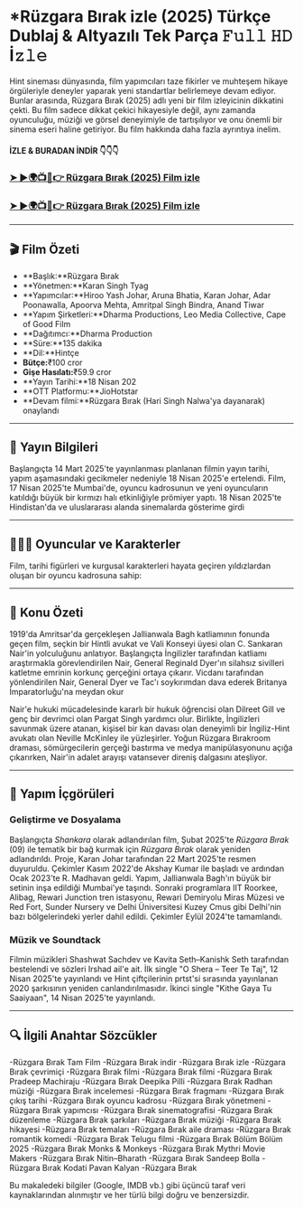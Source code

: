 # *Rüzgara Bırak izle (2025) Türkçe Dublaj & Altyazılı Tek Parça 𝙵𝚞𝚕𝚕 𝙷𝙳 İ𝚣𝚕𝚎
 
 Hint sineması dünyasında, film yapımcıları taze fikirler ve muhteşem hikaye örgüleriyle deneyler yaparak yeni standartlar belirlemeye devam ediyor. Bunlar arasında, Rüzgara Bırak (2025) adlı yeni bir film izleyicinin dikkatini çekti. Bu film sadece dikkat çekici hikayesiyle değil, aynı zamanda oyunculuğu, müziği ve görsel deneyimiyle de tartışılıyor ve onu önemli bir sinema eseri haline getiriyor. Bu film hakkında daha fazla ayrıntıya inelim.
 
 #### İZLE & BURADAN İNDİR 👇👇👇
 
 ### <a href="https://moviesall2025.blogspot.com/2025/05/ruzgara-brak-izle-2025-turkce-dublaj.html">➤ ►🌍📺📱👉 Rüzgara Bırak (2025) Film izle</a>
 
 ### <a href="https://moviesall2025.blogspot.com/2025/05/ruzgara-brak-izle-2025-turkce-dublaj.html">➤ ►🌍📺📱👉 Rüzgara Bırak (2025) Film izle</a>
 
 ---
 
 ## 🎬 Film Özeti
 
 - **Başlık:**Rüzgara Bırak
 - **Yönetmen:**Karan Singh Tyag
 - **Yapımcılar:**Hiroo Yash Johar, Aruna Bhatia, Karan Johar, Adar Poonawalla, Apoorva Mehta, Amritpal Singh Bindra, Anand Tiwar
 - **Yapım Şirketleri:**Dharma Productions, Leo Media Collective, Cape of Good Film
 - **Dağıtımcı:**Dharma Production
 - **Süre:**135 dakika
 - **Dil:**Hintçe
 - **Bütçe:**₹100 cror
 - **Gişe Hasılatı:**₹59.9 cror
 - **Yayın Tarihi:**18 Nisan 202
 - **OTT Platformu:**JioHotstar
 - **Devam filmi:**Rüzgara Bırak (Hari Singh Nalwa'ya dayanarak) onaylandı
 
 ---
 
 ## 📅 Yayın Bilgileri
 
 Başlangıçta 14 Mart 2025'te yayınlanması planlanan filmin yayın tarihi, yapım aşamasındaki gecikmeler nedeniyle 18 Nisan 2025'e ertelendi. Film, 17 Nisan 2025'te Mumbai'de, oyuncu kadrosunun ve yeni oyuncuların katıldığı büyük bir kırmızı halı etkinliğiyle prömiyer yaptı. 18 Nisan 2025'te Hindistan'da ve uluslararası alanda sinemalarda gösterime girdi
 
 ---
 
 ## 🧑‍🤝‍🧑 Oyuncular ve Karakterler
 
 Film, tarihi figürleri ve kurgusal karakterleri hayata geçiren yıldızlardan oluşan bir oyuncu kadrosuna sahip:

 ---
 
 ## 📖 Konu Özeti
 
 1919'da Amritsar'da gerçekleşen Jallianwala Bagh katliamının fonunda geçen film, seçkin bir Hintli avukat ve Vali Konseyi üyesi olan C. Sankaran Nair'in yolculuğunu anlatıyor. Başlangıçta İngilizler tarafından katliamı araştırmakla görevlendirilen Nair, General Reginald Dyer'ın silahsız sivilleri katletme emrinin korkunç gerçeğini ortaya çıkarır. Vicdanı tarafından yönlendirilen Nair, General Dyer ve Tac'ı soykırımdan dava ederek Britanya İmparatorluğu'na meydan okur
 
 Nair'e hukuki mücadelesinde kararlı bir hukuk öğrencisi olan Dilreet Gill ve genç bir devrimci olan Pargat Singh yardımcı olur. Birlikte, İngilizleri savunmak üzere atanan, kişisel bir kan davası olan deneyimli bir İngiliz-Hint avukatı olan Neville McKinley ile yüzleşirler. Yoğun Rüzgara Bırakroom draması, sömürgecilerin gerçeği bastırma ve medya manipülasyonunu açığa çıkarırken, Nair'in adalet arayışı vatansever direniş dalgasını ateşliyor.
 
 ---
 
 ## 🎥 Yapım İçgörüleri
 
 ### Geliştirme ve Dosyalama
 
 Başlangıçta *Shankara* olarak adlandırılan film, Şubat 2025'te *Rüzgara Bırak* (09) ile tematik bir bağ kurmak için *Rüzgara Bırak* olarak yeniden adlandırıldı. Proje, Karan Johar tarafından 22 Mart 2025'te resmen duyuruldu. Çekimler Kasım 2022'de Akshay Kumar ile başladı ve ardından Ocak 2023'te R. Madhavan geldi. Yapım, Jallianwala Bagh'ın büyük bir setinin inşa edildiği Mumbai'ye taşındı. Sonraki programlara IIT Roorkee, Alibag, Rewari Junction tren istasyonu, Rewari Demiryolu Miras Müzesi ve Red Fort, Sunder Nursery ve Delhi Üniversitesi Kuzey Cmus gibi Delhi'nin bazı bölgelerindeki yerler dahil edildi. Çekimler Eylül 2024'te tamamlandı.
 
 ### Müzik ve Soundtack
 
 Filmin müzikleri Shashwat Sachdev ve Kavita Seth–Kanishk Seth tarafından bestelendi ve sözleri Irshad ail'e ait. İlk single "O Shera – Teer Te Taj", 12 Nisan 2025'te yayınlandı ve Hint çiftçilerinin prtst'si sırasında yayınlanan 2020 şarkısının yeniden canlandırılmasıdır. İkinci single "Kithe Gaya Tu Saaiyaan", 14 Nisan 2025'te yayınlandı.
 
 ---
 
 ## 🔍 İlgili Anahtar Sözcükler
 
 -Rüzgara Bırak Tam Film
 -Rüzgara Bırak indir
 -Rüzgara Bırak izle
 -Rüzgara Bırak çevrimiçi
 -Rüzgara Bırak filmi
 -Rüzgara Bırak filmi
 -Rüzgara Bırak Pradeep Machiraju
 -Rüzgara Bırak Deepika Pilli
 -Rüzgara Bırak Radhan müziği
 -Rüzgara Bırak incelemesi
 -Rüzgara Bırak fragmanı
 -Rüzgara Bırak çıkış tarihi
 -Rüzgara Bırak oyuncu kadrosu
 -Rüzgara Bırak yönetmeni
 -Rüzgara Bırak yapımcısı
 -Rüzgara Bırak sinematografisi
 -Rüzgara Bırak düzenleme
 -Rüzgara Bırak şarkıları
 -Rüzgara Bırak müziği
 -Rüzgara Bırak hikayesi
 -Rüzgara Bırak temaları
 -Rüzgara Bırak aile draması
 -Rüzgara Bırak romantik komedi
 -Rüzgara Bırak Telugu filmi
 -Rüzgara Bırak Bölüm Bölüm 2025
 -Rüzgara Bırak Monks & Monkeys
 -Rüzgara Bırak Mythri Movie Makers
 -Rüzgara Bırak Nitin–Bharath
 -Rüzgara Bırak Sandeep Bolla
 -Rüzgara Bırak Kodati Pavan Kalyan
 -Rüzgara Bırak
 
 <p>Bu makaledeki bilgiler (Google, IMDB vb.) gibi üçüncü taraf veri kaynaklarından alınmıştır ve her türlü bilgi doğru ve benzersizdir.</p>
